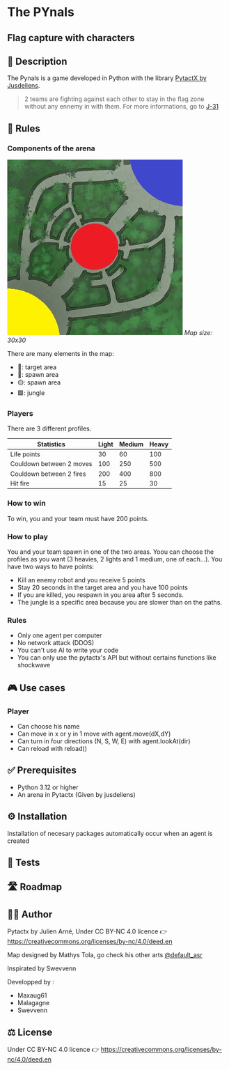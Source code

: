 # The PYnals 
## Flag capture with characters

## 🎯 Description
The Pynals is a game developed in Python with the library [PytactX by Jusdeliens](https://jusdeliens.com/).
> 2 teams are fighting against each other to stay in the flag zone without any ennemy in with them.
> For more informations, go to [J-31](https://jusdeliens.com/2024/04/22/j-31-avant-le-d-day/)
## 🎲 Rules
### Components of the arena

![Arena schema](https://github.com/tf129/Pynals/blob/4196207dc95d355bcbf3bbc981740ec98a375476/Ressources/Images/map%20avec%20zone.jpg)
_Map size: 30x30_

There are many elements in the map:
- 🔴: target area
- 🔵: spawn area
- 🟡: spawn area
- 🟩: jungle

### Players 
There are 3 different profiles.

|Statistics|Light|Medium|Heavy|
|-----|-----|-----|-----|
|Life points|30|60|100|
|Couldown between 2 moves|100|250|500|
|Couldown between 2 fires|200|400|800|
|Hit fire|15|25|30|

### How to win
To win, you and your team must have 200 points.

### How to play
You and your team spawn in one of the two areas. Yoou can choose the profiles as you want (3 heavies, 2 lights and 1 medium, one of each...).
You have two ways to have points:
- Kill an enemy robot and you receive 5 points
- Stay 20 seconds in the target area and you have 100 points
- If you are killed, you respawn in you area after 5 seconds.
- The jungle is a specific area because you are slower than on the paths.

### Rules
- Only one agent per computer
- No network attack (DDOS)
- You can't use AI to write your code
- You can only use the pytactx's API but without certains functions like shockwave

## 🎮 Use cases
### Player
- Can choose his name
- Can move in x or y in 1 move with agent.move(dX,dY)
- Can turn in four directions (N, S, W, E) with agent.lookAt(dir)
- Can reload with reload()
## ✅ Prerequisites
- Python 3.12 or higher
- An arena in Pytactx (Given by jusdeliens)
## ⚙️ Installation
Installation of necesary packages automatically occur when an agent is created
## 🧪 Tests
## 🛣️ Roadmap
## 🧑‍💻 Author
Pytactx by Julien Arné, Under CC BY-NC 4.0 licence 👉 https://creativecommons.org/licenses/by-nc/4.0/deed.en

Map designed by Mathys Tola, go check his other arts [@default_asr](https://www.instagram.com/default_asr/)

Inspirated by Swevvenn

Developped by :
- Maxaug61
- Malagagne
- Swevvenn

## ⚖️ License

Under CC BY-NC 4.0 licence 👉 https://creativecommons.org/licenses/by-nc/4.0/deed.en
